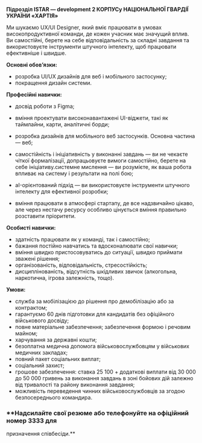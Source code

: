 **Підрозділ ISTAR — development 2 КОРПУСу НАЦІОНАЛЬНОЇ ГВАРДІЇ УКРАЇНИ
«ХАРТІЯ»**

Ми шукаємо UX/UI Designer, який вміє працювати в умовах високопродуктивної
команди, де кожен учасник має значущий вплив. Ви самостійні, берете на себе
відповідальність за складні завдання та використовуєте інструменти штучного
інтелекту, щоб працювати ефективніше і швидше.

**Основні обов’язки:**

  * розробка UI/UX дизайнів для веб і мобільного застосунку;
  * покращення дизайн системи.

**Професійні навички:**

  * досвід роботи з Figma;

  * вміння проектувати високонавантажені UI-віджети, такі як таймлайни, карти, аналітичні борди;
  * розробка дизайнів для мобільного веб застосунків. Основна частина — веб;
  * самостійність і ініціативність у виконанні завдань — ви не чекаєте чіткої формалізації, допрацьовуєте вимоги самостійно, берете на себе ініціативу.системне мислення — ви розумієте, як ваша робота впливає на систему і результати на полі бою;
  * аI-орієнтований підхід — ви використовуєте інструменти штучного інтелекту для ефективної розробки;
  * вміння працювати в атмосфері стартапу, де все надзвичайно цікаво, але через нестачу ресурсу особливо цінується вміння правильно розставити пріоритети.

**Особисті навички:**

  * здатність працювати як у команді, так і самостійно;
  * бажання постійно навчатись та вдосконалювати свої навички;
  * вміння швидко пристосовуватись до ситуації, швидко приймати зважені рішення;
  * організованість, відповідальність, стресостійкість;
  * дисциплінованість, відсутність шкідливих звичок (алкогольна, наркотична, ігрова залежність, тощо).

**Умови:**

  * служба за мобілізацією до рішення про демобілізацію або за контрактом;
  * гарантуємо 60 днів підготовки для кандидатів без офіційного військового досвіду;
  * повне матеріальне забезпечення; забезпечення формою і речовим майном;
  * харчування за державні кошти;
  * безоплатна медична допомога військовослужбовцям у військових медичних закладах;
  * повний пакет соціальних виплат;
  * соціальний захист;
  * грошове забезпечення: ставка 25 100 + додаткові виплати від 30 000 до 50 000 гривень за виконання завдань в зоні бойових дій залежно від тривалості та району виконання завдання;
  * можливість переведення чинних військовослужбовців за згодою безпосереднього командира.

### **Надсилайте свої резюме або телефонуйте на офіційний номер 3333 для
призначення співбесіди.**